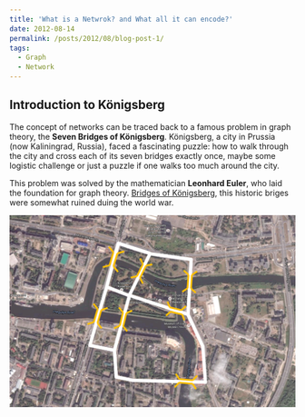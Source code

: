 ```yaml
---
title: 'What is a Netwrok? and What all it can encode?'
date: 2012-08-14
permalink: /posts/2012/08/blog-post-1/
tags:
  - Graph
  - Network
---
```


## Introduction to Königsberg

The concept of networks can be traced back to a famous problem in graph theory, the **Seven Bridges of Königsberg**. Königsberg, a city in Prussia (now Kaliningrad, Russia), faced a fascinating puzzle: how to walk through the city and cross each of its seven bridges exactly once, maybe some logistic challenge or just a puzzle if one walks too much around the city. 

This problem was solved by the mathematician **Leonhard Euler**, who laid the foundation for graph theory. [Bridges of Königsberg](https://en.wikipedia.org/wiki/Seven_Bridges_of_K%C3%B6nigsberg#:~:text=Two%20of%20the%20seven%20original,one%20was%20rebuilt%20in%201935), this historic briges were somewhat ruined duing the world war.

![Seven Bridges of Königsberg](images/7-bridges-of-Konigsberg-Map.png)


<!-- This is a sample blog post. Lorem ipsum I can't remember the rest of lorem ipsum and don't have an internet connection right now. Testing testing testing this blog post. Blog posts are cool.

Headings are cool
======

You can have many headings
======

Aren't headings cool?
------ -->